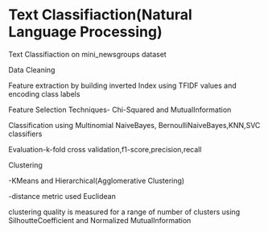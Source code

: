 # Text Classifiaction(Natural Language Processing)

Text Classifiaction on mini_newsgroups dataset

Data Cleaning

Feature extraction by building inverted Index using TFIDF values and encoding class labels

Feature Selection Techniques- Chi-Squared and MutualInformation

Classification using Multinomial NaiveBayes, BernoulliNaiveBayes,KNN,SVC classifiers

Evaluation-k-fold cross validation,f1-score,precision,recall

Clustering

-KMeans and Hierarchical(Agglomerative Clustering)

-distance metric used Euclidean

clustering quality is measured for a range of number of clusters using SilhoutteCoefficient and Normalized MutualInformation
